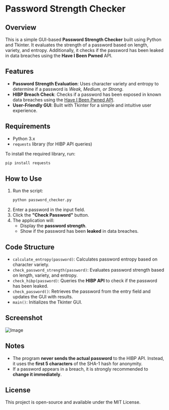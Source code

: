 # Password Strength Checker

## Overview
This is a simple GUI-based **Password Strength Checker** built using Python and Tkinter. It evaluates the strength of a password based on length, variety, and entropy. Additionally, it checks if the password has been leaked in data breaches using the **Have I Been Pwned** API.

## Features
- **Password Strength Evaluation**: Uses character variety and entropy to determine if a password is *Weak, Medium, or Strong*.
- **HIBP Breach Check**: Checks if a password has been exposed in known data breaches using the [Have I Been Pwned API](https://haveibeenpwned.com/).
- **User-Friendly GUI**: Built with Tkinter for a simple and intuitive user experience.

## Requirements
- Python 3.x
- `requests` library (for HIBP API queries)

To install the required library, run:
```bash
pip install requests
```

## How to Use
1. Run the script:
   ```bash
   python password_checker.py
   ```
2. Enter a password in the input field.
3. Click the **"Check Password"** button.
4. The application will:
   - Display the **password strength**.
   - Show if the password has been **leaked** in data breaches.

## Code Structure
- `calculate_entropy(password)`: Calculates password entropy based on character variety.
- `check_password_strength(password)`: Evaluates password strength based on length, variety, and entropy.
- `check_hibp(password)`: Queries the **HIBP API** to check if the password has been leaked.
- `check_password()`: Retrieves the password from the entry field and updates the GUI with results.
- `main()`: Initializes the Tkinter GUI.

## Screenshot
![Image](https://github.com/user-attachments/assets/3399c403-c458-4463-afbc-e1a45195263f)

## Notes
- The program **never sends the actual password** to the HIBP API. Instead, it uses the **first 5 characters** of the SHA-1 hash for anonymity.
- If a password appears in a breach, it is strongly recommended to **change it immediately**.

## License
This project is open-source and available under the MIT License.

